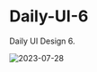 # Daily-UI-6
Daily UI Design 6.


![2023-07-28](https://github.com/Maharshibhatnagar/Daily-UI-6/assets/119435144/5ce3d5e2-2f32-4539-b667-7ae90ae6728e)
